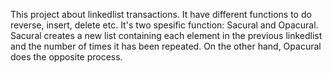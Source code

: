 This project about linkedlist transactions. It have different functions to do reverse, insert, delete etc.
It's two  spesific function: Sacural and Opacural.
Sacural creates a new list containing each element in the previous linkedlist and the number of times it has been repeated. On the other hand, Opacural does the opposite process.
